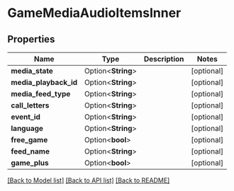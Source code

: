 # GameMediaAudioItemsInner

## Properties

Name | Type | Description | Notes
------------ | ------------- | ------------- | -------------
**media_state** | Option<**String**> |  | [optional]
**media_playback_id** | Option<**String**> |  | [optional]
**media_feed_type** | Option<**String**> |  | [optional]
**call_letters** | Option<**String**> |  | [optional]
**event_id** | Option<**String**> |  | [optional]
**language** | Option<**String**> |  | [optional]
**free_game** | Option<**bool**> |  | [optional]
**feed_name** | Option<**String**> |  | [optional]
**game_plus** | Option<**bool**> |  | [optional]

[[Back to Model list]](../README.md#documentation-for-models) [[Back to API list]](../README.md#documentation-for-api-endpoints) [[Back to README]](../README.md)



